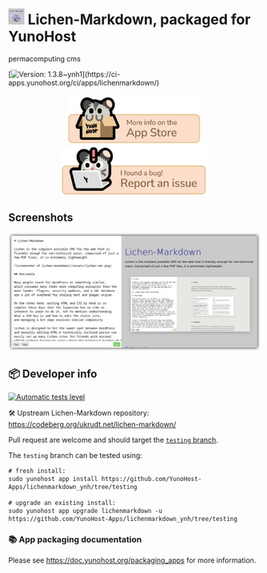<!--
N.B.: This README was automatically generated by <https://github.com/YunoHost/apps_tools/blob/main/readme_generator>
It shall NOT be edited by hand.
-->

<h1>
  <img src="https://raw.githubusercontent.com/YunoHost/apps/main/logos/lichenmarkdown.png" width="32px" alt="Logo of Lichen-Markdown">
  Lichen-Markdown, packaged for YunoHost
</h1>

permacomputing cms

[![Version: 1.3.8~ynh1](https://img.shields.io/badge/Version-1.3.8~ynh1-rgba(0,150,0,1)?style=for-the-badge)](https://ci-apps.yunohost.org/ci/apps/lichenmarkdown/)

<div align="center">
<a href="https://apps.yunohost.org/app/lichenmarkdown"><img height="100px" src="https://github.com/YunoHost/yunohost-artwork/raw/refs/heads/main/badges/neopossum-badges/badge_more_info_on_the_appstore.svg"/></a>
<a href="https://github.com/YunoHost-Apps/lichenmarkdown_ynh/issues"><img height="100px" src="https://github.com/YunoHost/yunohost-artwork/raw/refs/heads/main/badges/neopossum-badges/badge_report_an_issue.svg"/></a>
</div>


## Screenshots
![Screenshot of Lichen-Markdown](./doc/screenshots/lichen-markdown-cms-boxshadow4.png)

## 📦 Developer info

[![Automatic tests level](https://apps.yunohost.org/badge/cilevel/lichenmarkdown)](https://ci-apps.yunohost.org/ci/apps/lichenmarkdown/)

🛠️ Upstream Lichen-Markdown repository: <https://codeberg.org/ukrudt.net/lichen-markdown/>

Pull request are welcome and should target the [`testing` branch](https://github.com/YunoHost-Apps/lichenmarkdown_ynh/tree/testing).

The `testing` branch can be tested using:
```
# fresh install:
sudo yunohost app install https://github.com/YunoHost-Apps/lichenmarkdown_ynh/tree/testing

# upgrade an existing install:
sudo yunohost app upgrade lichenmarkdown -u https://github.com/YunoHost-Apps/lichenmarkdown_ynh/tree/testing
```

### 📚 App packaging documentation

Please see <https://doc.yunohost.org/packaging_apps> for more information.